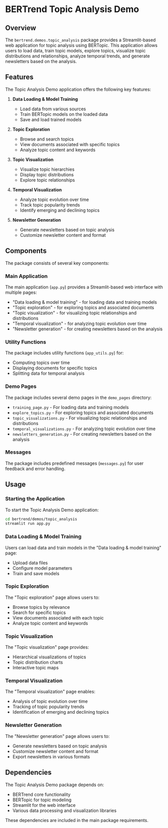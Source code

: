 # BERTrend Topic Analysis Demo

## Overview

The `bertrend.demos.topic_analysis` package provides a Streamlit-based web application for topic analysis using BERTopic. This application allows users to load data, train topic models, explore topics, visualize topic distributions and relationships, analyze temporal trends, and generate newsletters based on the analysis.

## Features

The Topic Analysis Demo application offers the following key features:

1. **Data Loading & Model Training**
   - Load data from various sources
   - Train BERTopic models on the loaded data
   - Save and load trained models

2. **Topic Exploration**
   - Browse and search topics
   - View documents associated with specific topics
   - Analyze topic content and keywords

3. **Topic Visualization**
   - Visualize topic hierarchies
   - Display topic distributions
   - Explore topic relationships

4. **Temporal Visualization**
   - Analyze topic evolution over time
   - Track topic popularity trends
   - Identify emerging and declining topics

5. **Newsletter Generation**
   - Generate newsletters based on topic analysis
   - Customize newsletter content and format

## Components

The package consists of several key components:

### Main Application

The main application (`app.py`) provides a Streamlit-based web interface with multiple pages:
- "Data loading & model training" - for loading data and training models
- "Topic exploration" - for exploring topics and associated documents
- "Topic visualization" - for visualizing topic relationships and distributions
- "Temporal visualization" - for analyzing topic evolution over time
- "Newsletter generation" - for creating newsletters based on the analysis

### Utility Functions

The package includes utility functions (`app_utils.py`) for:
- Computing topics over time
- Displaying documents for specific topics
- Splitting data for temporal analysis

### Demo Pages

The package includes several demo pages in the `demo_pages` directory:

- `training_page.py` - For loading data and training models
- `explore_topics.py` - For exploring topics and associated documents
- `topic_visualizations.py` - For visualizing topic relationships and distributions
- `temporal_visualizations.py` - For analyzing topic evolution over time
- `newsletters_generation.py` - For creating newsletters based on the analysis

### Messages

The package includes predefined messages (`messages.py`) for user feedback and error handling.

## Usage

### Starting the Application

To start the Topic Analysis Demo application:

```bash
cd bertrend/demos/topic_analysis
streamlit run app.py
```

### Data Loading & Model Training

Users can load data and train models in the "Data loading & model training" page:
- Upload data files
- Configure model parameters
- Train and save models

### Topic Exploration

The "Topic exploration" page allows users to:
- Browse topics by relevance
- Search for specific topics
- View documents associated with each topic
- Analyze topic content and keywords

### Topic Visualization

The "Topic visualization" page provides:
- Hierarchical visualizations of topics
- Topic distribution charts
- Interactive topic maps

### Temporal Visualization

The "Temporal visualization" page enables:
- Analysis of topic evolution over time
- Tracking of topic popularity trends
- Identification of emerging and declining topics

### Newsletter Generation

The "Newsletter generation" page allows users to:
- Generate newsletters based on topic analysis
- Customize newsletter content and format
- Export newsletters in various formats

## Dependencies

The Topic Analysis Demo package depends on:
- BERTrend core functionality
- BERTopic for topic modeling
- Streamlit for the web interface
- Various data processing and visualization libraries

These dependencies are included in the main package requirements.